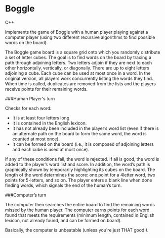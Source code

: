 Boggle
======

C++

Implements the game of Boggle with a human player playing against a computer player (using two different recursive algorithms to find possible words on the board).

The Boggle game board is a square grid onto which you randomly distribute a set of letter cubes. The goal is to find words on the board by tracing a path through adjoining letters. Two letters adjoin if they are next to each other horizontally, vertically, or diagonally. There are up to eight letters adjoining a cube. Each cube can be used at most once in a word. In the original version, all players work concurrently listing the words they find. When time is called, duplicates are removed from the lists and the players receive points for their remaining words.

###Human Player's turn

Checks for each word:
- It is at least four letters long.
- It is contained in the English lexicon.
- It has not already been included in the player’s word list (even if there is an alternate path on the board to form the same word, the word is counted at most once).
- It can be formed on the board (i.e., it is composed of adjoining letters and each cube is used at most once).

If any of these conditions fail, the word is rejected. If all is good, the word is added to the player’s word list and score. In addition, the word’s path is graphically shown by temporarily highlighting its cubes on the board. The length of the word determines the score: one point for a 4letter word, two points for 5-letters, and so on. The player enters a blank line when done finding words, which signals the end of the human’s turn.

###Computer’s turn

The computer then searches the entire board to find the remaining words missed by the human player. 
The computer earns points for each word found that meets the requirements (minimum length, contained in English lexicon, not already found, and can be formed on board).

Basically, the computer is unbeatable (unless you're just THAT good!).
